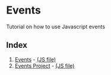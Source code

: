 # Events

Tutorial on how to use Javascript events

## Index

<ol>
    <li><a href="/events.html">Events</a> - <a href="/assets/scripts/events.js">(JS file)</a></li>
    <li><a href="/index.html">Events Project</a> - <a href="/assets/scripts/app.js">(JS file)</a></li>
</ol>
